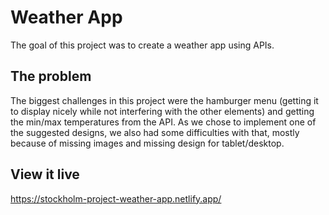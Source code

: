 # Weather App

The goal of this project was to create a weather app using APIs.

## The problem

The biggest challenges in this project were the hamburger menu (getting it to display nicely while not interfering with the other elements) and getting the min/max temperatures from the API. As we chose to implement one of the suggested designs, we also had some difficulties with that, mostly because of missing images and missing design for tablet/desktop.

## View it live

https://stockholm-project-weather-app.netlify.app/